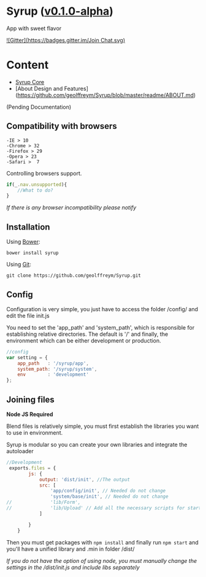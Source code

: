Syrup ([v0.1.0-alpha](https://en.wiktionary.org/wiki/alpha_version))
=======
App with sweet flavor


[![Gitter](https://badges.gitter.im/Join Chat.svg)](https://gitter.im/geolffreym/Syrup?utm_source=badge&utm_medium=badge&utm_campaign=pr-badge&utm_content=badge)

Content
=======

* [Syrup Core](https://github.com/geolffreym/Syrup/blob/master/readme/CORE.md)
* [About Design and Features] (https://github.com/geolffreym/Syrup/blob/master/readme/ABOUT.md)

(Pending Documentation)

Compatibility with browsers
---------------------------
    
    -IE > 10
    -Chrome > 32
    -Firefox > 29
    -Opera > 23 
    -Safari >  7 


Controlling browsers support.

```js
if(_.nav.unsupported){
    //What to do?
}
```
*If there is any browser incompatibility please notify*


Installation
-----------

Using [Bower](http://bower.io/):

`bower install syrup`

Using [Git](http://git-scm.com/docs/git-clone):

`git clone https://github.com/geolffreym/Syrup.git` 


Config
------
Configuration is very simple, you just have to access the folder /config/ and edit the file init.js 

You need to set the 'app_path' and 'system_path', which is responsible for establishing relative directories. The default is '/' and finally, the environment which can be either development or production.

```js
//config
var setting = {
	app_path   : '/syrup/app',
	system_path: '/syrup/system',
	env        : 'development'
};
```

  
Joining files
-------------

**Node JS Required**

Blend files is relatively simple, you must first establish the libraries you want to use in environment.

Syrup is modular so you can create your own libraries and integrate the autoloader

```js
//Development
 exports.files = {
        js: {
            output: 'dist/init', //The output
            src: [
                'app/config/init', // Needed do not change
                'system/base/init', // Needed do not change
//              'lib/Form',
//              'lib/Upload' // Add all the necessary scripts for startup
            ]

        }
    }
```

Then you must get packages with `npm install` and finally run `npm start` and you'll have a unified library and .min in folder /dist/

*If you do not have the option of using node, you must manually change the settings in the /dist/init.js and include libs separately*
